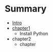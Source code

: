 # Summary

* [Intro](intro.md)
* [chapter1](chapter1.md)
   * Install Python
* chapter2
   * chapter

